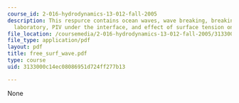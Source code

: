 ```yaml
---
course_id: 2-016-hydrodynamics-13-012-fall-2005
description: This respurce contains ocean waves, wave breaking, breaking wave in a
  laboratory, PIV under the interface, and effect of surface tension on wave profile.
file_location: /coursemedia/2-016-hydrodynamics-13-012-fall-2005/3133000c14ec08086951d724ff277b13_free_surf_wave.pdf
file_type: application/pdf
layout: pdf
title: free_surf_wave.pdf
type: course
uid: 3133000c14ec08086951d724ff277b13

---
```

None
